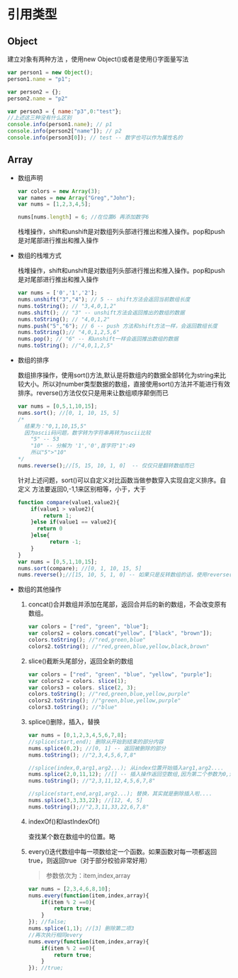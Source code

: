 # 引用类型

## Object

建立对象有两种方法 ，使用new Object()或者是使用{}字面量写法

```javascript
var person1 = new Object();
person1.name = "p1";

var person2 = {};
person2.name = "p2"

var person3 = { name:"p3",0:"test"};
//上述这三种没有什么区别
console.info(person1.name); // p1
console.info(person2["name"]); // p2
console.info(person3[0]); // test -- 数字也可以作为属性名的
```



## Array

+ 数组声明

  ```javascript
  var colors = new Array(3);
  var names = new Array("Greg","John");
  var nums = [1,2,3,4,5];

  nums[nums.length] = 6; //在位置6 再添加数字6
  ```

  栈堆操作，shift和unshift是对数组列头部进行推出和推入操作。pop和push是对尾部进行推出和推入操作

+ 数组的栈堆方式

  栈堆操作，shift和unshift是对数组列头部进行推出和推入操作。pop和push是对尾部进行推出和推入操作

  ```javascript
  var nums = ['0','1','2'];
  nums.unshift("3","4"); // 5 -- shift方法会返回当前数组长度
  nums.toString(); // "3,4,0,1,2"
  nums.shift(); // "3" -- unshift方法会返回推出的数组的数据
  nums.toString(); // "4,0,1,2"
  nums.push("5","6"); // 6 -- push 方法和shift方法一样，会返回数组长度
  nums.toString();// "4,0,1,2,5,6"
  nums.pop(); // "6" -- 和unshift一样会返回推出数组的数据
  nums.toString(); //"4,0,1,2,5"
  ```

+ 数组的排序

  数组排序操作，使用sort()方法,默认是将数组内的数据全部转化为string来比较大小。所以对number类型数据的数组，直接使用sort()方法并不能进行有效排序。reverse()方法仅仅只是用来让数组顺序颠倒而已

  ```javascript
  var nums = [0,5,1,10,15];
  nums.sort(); //[0, 1, 10, 15, 5]
  /*
  	结果为："0,1,10,15,5"
  	因为ascii码问题，数字转为字符串再转为ascii比较
      "5" -- 53
      "10" -- 分解为 '1','0',首字符"1":49
      所以"5">"10"
  */
  nums.reverse();//[5, 15, 10, 1, 0]  -- 仅仅只是翻转数组而已
  ```

  针对上述问题，sort()可以自定义对比函数当做参数穿入实现自定义排序。自定义 方法要返回0,-1,1来区别相等，小于，大于

  ```javascript
  function compare(value1,value2){
      if(value1 > value2){
          return 1;
      }else if(value1 == value2){
  		return 0        
      }else{
        	return -1;
      }
  }
  var nums = [0,5,1,10,15];
  nums.sort(compare); //[0, 1, 10, 15, 5]
  nums.reverse();//[15, 10, 5, 1, 0] -- 如果只是反转数组的话，使用reverse()比使用sort()配合相反的compare()更快
  ```

+ 数组的其他操作

  1. concat()合并数组并添加在尾部，返回合并后的新的数组，不会改变原有数组。

     ```javascript
     var colors = ["red", "green", "blue"];
     var colors2 = colors.concat("yellow", ["black", "brown"]);
     colors.toString(); //"red,green,blue"
     colors2.toString(); //"red,green,blue,yellow,black,brown"
     ```

  2. slice()截断头尾部分，返回全新的数组

     ```javascript
     var colors = ["red", "green", "blue", "yellow", "purple"];
     var colors2 = colors. slice(1);
     var colors3 = colors. slice(2, 3);
     colors.toString(); //"red,green,blue,yellow,purple"
     colors2.toString(); //"green,blue,yellow,purple"
     colors3.toString(); //"blue"
     ```

  3. splice()删除，插入，替换

     ```javascript
     var nums = [0,1,2,3,4,5,6,7,8];
     //splice(start,end); 删除从开始到结束的部分内容
     nums.splice(0,2); //[0, 1] -- 返回被删除的部分
     nums.toString(); //"2,3,4,5,6,7,8"

     //splice(index,0,arg1,arg2...); 从index位置开始插入arg1,arg2....
     nums.splice(2,0,11,12); //[] -- 插入操作返回空数组,因为第二个参数为0,没有截取长度
     nums.toString(); //"2,3,11,12,4,5,6,7,8"

     //splice(start,end,arg1,arg2...); 替换，其实就是删除插入啦....
     nums.splice(3,3,33,22); //[12, 4, 5]
     nums.toString();//"2,3,11,33,22,6,7,8"

     ```

  4. indexOf()和lastIndexOf()

     查找某个数在数组中的位置。略

  5. every()迭代数组中每一项数给定一个函数。如果函数对每一项都返回true，则返回true（对于部分校验非常好用）

     > 参数依次为：item,index,array

     ```javascript
     var nums = [2,3,4,6,8,10];
     nums.every(function(item,index,array){
         if(item % 2 ==0){
             return true;
         }
     }); //false;
     nums.splice(1,1); //[3] 删除第二项3
     //再次执行相同every
     nums.every(function(item,index,array){
         if(item % 2 ==0){
             return true;
         }
     }); //true;
     ```

     ​

     ​